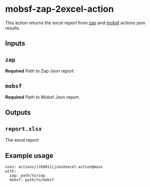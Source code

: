 # mobsf-zap-2excel-action

This action returns the excel report from [zap](https://github.com/zaproxy/action-baseline) and [mobsf](https://github.com/fundacaocerti/mobsf-action) actions json results.

## Inputs

## `zap`

**Required** Path to Zap Json report.
## `mobsf`

**Required** Path to Mobsf Json report.

## Outputs

## `report.xlsx`

The excel report
## Example usage
```
uses: actions/iib0011/json2excel-action@main
with:
  zap: path/to/zap
  mobsf: path/to/mobsf
